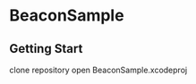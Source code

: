 BeaconSample
==========================


Getting Start
--------------------------

clone repository
open BeaconSample.xcodeproj


